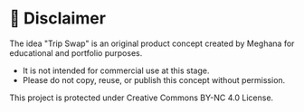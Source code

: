 # 🔐 Disclaimer

The idea "Trip Swap" is an original product concept created by Meghana for educational and portfolio purposes.

- It is not intended for commercial use at this stage.
- Please do not copy, reuse, or publish this concept without permission.

This project is protected under Creative Commons BY-NC 4.0 License.